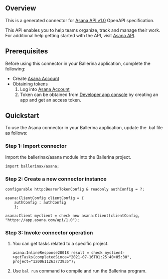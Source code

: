 ## Overview

This is a generated connector for [Asana API v1.0](https://developers.asana.com/docs) OpenAPI specification.

This API enables you to help teams organize, track and manage their work. For additional help getting started with the API, visit [Asana API](https://developers.asana.com).

## Prerequisites
Before using this connector in your Ballerina application, complete the following:
* Create [Asana Account](https://asana.com/create-account)
* Obtaining tokens
   1. Log into [Asana Account](https://app.asana.com/-/login)
   2. Token can be obtained from [Developer app console](https://app.asana.com/0/developer-console) by creating an app and get an access token. 

## Quickstart

To use the Asana connector in your Ballerina application, update the .bal file as follows:

### Step 1: Import connector
Import the ballerinax/asana module into the Ballerina project.
```ballerina
import ballerinax/asana;
```
### Step 2: Create a new connector instance
```ballerina
configurable http:BearerTokenConfig & readonly authConfig = ?;

asana:ClientConfig clientConfig = {
    authConfig : authConfig
    };

asana:Client myclient = check new asana:Client(clientConfig, "https://app.asana.com/api/1.0");
```
### Step 3: Invoke connector operation
1. You can get tasks related to a specific project.
    ```ballerina
    asana:InlineResponse20018 result = check myclient->getTasks(completedSince="2021-07-16T01:25:40+05:30", project="1200611263773935");
    ```
2. Use `bal run` command to compile and run the Ballerina program. 

